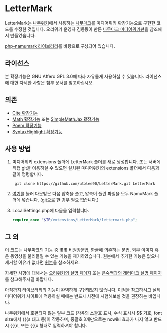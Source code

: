 # LetterMark
LetterMark는 [나무위키](https://namu.wiki)에서 사용하는 [나무마크](https://namu.wiki/w/%EB%82%98%EB%AC%B4%EC%9C%84%ED%82%A4:%ED%8E%B8%EC%A7%91%20%EB%8F%84%EC%9B%80%EB%A7%90)를 미디어위키 확장기능으로 구현한 코드를 수정한 것입니다. 오리위키 운영자 김동동이 만든 [나무마크 미디어위키판](https://github.com/Oriwiki/php-namumark-mediawiki/archive/master.zip)을 참조해서 만들었습니다.

[php-namumark 라이브러리](https://github.com/koreapyj/php-namumark)를 바탕으로 구성되어 있습니다.

## 라이선스
본 확장기능은 GNU Affero GPL 3.0에 따라 자유롭게 사용하실 수 있습니다. 라이선스에 대한 자세한 사항은 첨부 문서를 참고하십시오.

## 의존
* [Cite 확장기능](https://www.mediawiki.org/wiki/Extension:Cite)
* [Math 확장기능](https://www.mediawiki.org/wiki/Extension:Math) 또는 [SimpleMathJax 확장기능](https://www.mediawiki.org/wiki/Extension:SimpleMathJax)
* [Poem 확장기능](https://www.mediawiki.org/wiki/Extension:Poem)
* [SyntaxHighlight 확장기능](https://www.mediawiki.org/wiki/Extension:SyntaxHighlight)

## 사용 방법
1. 미디어위키 extensions 폴더에 LetterMark 폴더를 새로 생성합니다. 또는 서버에 직접 git을 이용하실 수 있으면 설치된 미디어위키의 extensions 폴더에서 다음과 같이 명령합니다.

		git clone https://github.com/utolee90/LetterMark.git LetterMark

1. [여기](https://github.com/utolee90/LetterMark/archive/master.zip)를 눌러 다운받은 다음 압축을 풀고, 압축이 풀린 파일을 모두 NamuMark 폴더에 넣습니다. (git으로 한 경우 필요 없습니다.)
1. LocalSettings.php에 다음을 입력합니다.

    ```php
    require_once "$IP/extensions/LetterMark/lettermark.php";
    ```

	
## 그 외
이 코드는 나무마크의 기능 중 몇몇 비권장문법, 한글에 의존하는 문법, 외부 이미지 혹은 동영상을 불러들일 수 있는 기능을 제거하였습니다. 원본에서 추가한 기능은 없으니 제거할 이유가 없다면 [원본](https://github.com/Oriwiki/php-namumark-mediawiki/archive/master.zip)을 참조하세요.

자세한 사항에 대해서는 [오리위키의 설명 페이지](http://oriwiki.net/%EB%8F%84%EC%9B%80%EB%A7%90:%EC%9C%84%ED%82%A4_%EB%AC%B8%EB%B2%95/%EB%82%98%EB%AC%B4%EB%A7%88%ED%81%AC) 또는 [큰숲백과의 레터마크 설명 페이지](https://bigforest.miraheze.org/wiki/큰숲백과:LetterMark/)를 참고해주시길 바랍니다.

아직까지 라이브러리의 기능이 완벽하게 구현돼있지 않습니다. 이점을 참고하시고 실제 미디어위키 사이트에 적용하실 때에는 반드시 사전에 시험해보실 것을 권장하는 바입니다.

나무위키에서 호환되지 않는 일부 코드 (각주의 소괄호 표시, 수식 표시시 $$ 기호, font size에서 {{{s 태그 등)이 작동하며, 중괄호 3개만으로는 nowiki 효과가 나지 않고 반드시 {{{n, 또는 {{{x 형태로 입력하셔야 합니다.

